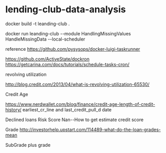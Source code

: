 # lending-club-data-analysis

docker build  -t leanding-club .

docker run leanding-club  --module HandlingMissingValues  HandleMissingData  --local-scheduler

reference
https://github.com/pysysops/docker-luigi-taskrunner


https://github.com/ActiveState/dockron
https://getcarina.com/docs/tutorials/schedule-tasks-cron/


revolving utilization

http://blog.credit.com/2013/04/what-is-revolving-utilization-65530/

Credit Age

https://www.nerdwallet.com/blog/finance/credit-age-length-of-credit-history/
earliest_cr_line and last_credit_pull_d date


Declined loans
Risk Score Nan--How to get estimate credit score

Grade
http://investorhelp.upstart.com/114489-what-do-the-loan-grades-mean

SubGrade plus grade

